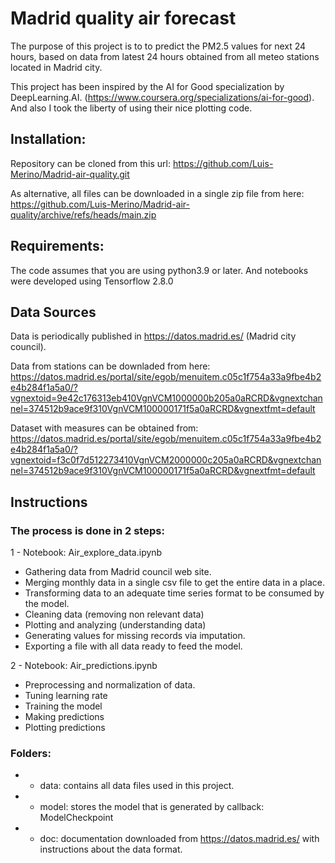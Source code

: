 # Madrid quality air forecast
The purpose of this project is to to predict the PM2.5 values for next 24 hours, based on data from latest 24 hours obtained from all meteo stations located in Madrid city.

This project has been inspired by the AI for Good specialization by DeepLearning.AI. (https://www.coursera.org/specializations/ai-for-good). And also I took the liberty of using their nice plotting code.


## Installation: 
Repository can be cloned from this url: https://github.com/Luis-Merino/Madrid-air-quality.git

As alternative, all files can be downloaded in a single zip file from here: https://github.com/Luis-Merino/Madrid-air-quality/archive/refs/heads/main.zip

## Requirements: 
The code assumes that you are using python3.9 or later. And notebooks were developed using Tensorflow 2.8.0 

## Data Sources
Data is periodically published in https://datos.madrid.es/ (Madrid city council).

Data from stations can be downladed from here: https://datos.madrid.es/portal/site/egob/menuitem.c05c1f754a33a9fbe4b2e4b284f1a5a0/?vgnextoid=9e42c176313eb410VgnVCM1000000b205a0aRCRD&vgnextchannel=374512b9ace9f310VgnVCM100000171f5a0aRCRD&vgnextfmt=default

Dataset with measures can be obtained from: https://datos.madrid.es/portal/site/egob/menuitem.c05c1f754a33a9fbe4b2e4b284f1a5a0/?vgnextoid=f3c0f7d512273410VgnVCM2000000c205a0aRCRD&vgnextchannel=374512b9ace9f310VgnVCM100000171f5a0aRCRD&vgnextfmt=default


## Instructions

### The process is done in 2 steps:
1 - Notebook: Air_explore_data.ipynb
* Gathering data from Madrid council web site.
* Merging monthly data in a single csv file to get the entire data in a place.
* Transforming data to an adequate time series format to be consumed by the model.
* Cleaning data (removing non relevant data)
* Plotting and analyzing (understanding data)
* Generating values for missing records via imputation.
* Exporting a file with all data ready to feed the model.

2 - Notebook: Air_predictions.ipynb
* Preprocessing and normalization of data.
* Tuning learning rate
* Training the model
* Making predictions
* Plotting predictions

### Folders:
* - data: contains all data files used in this project.
* - model: stores the model that is generated by callback: ModelCheckpoint
* - doc: documentation downloaded from https://datos.madrid.es/ with instructions about the data format.

